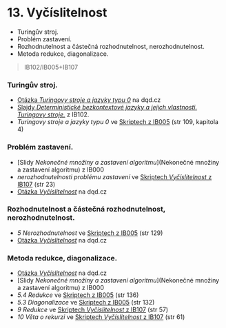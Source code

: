 # 13. Vyčíslitelnost
- Turingův stroj.
- Problém zastavení.
- Rozhodnutelnost a částečná rozhodnutelnost, nerozhodnutelnost.
- Metoda redukce, diagonalizace.

> IB102/IB005+IB107

### Turingův stroj.

- [Otázka *Turingovy stroje a jazyky typu 0*](statnice.dqd.cz/home:inf:in12) na dqd.cz
- [Slajdy *Deterministické bezkontextové jazyky a jejich vlastnosti. Turingovy stroje.*](https://is.muni.cz/el/1433/podzim2008/IB102/um/slajdy13.pdf) z IB102.
- *Turingovy stroje a jazyky typu 0* ve [Skriptech z IB005](http://www.fi.muni.cz/usr/kretinsky/afj_I.pdf) (str 109, kapitola 4)

### Problém zastavení.

- [Slidy *Nekonečné množiny a zastavení algoritmu*](Nekonečné množiny a zastavení algoritmu) z IB000
- *nerozhodnutelnosti problému zastavení* ve [Skriptech *Vyčíslitelnost* z IB107](https://is.muni.cz/auth/el/1433/podzim2010/IB107/um/utv.pdf) (str 23)
- [Otázka *Vyčíslitelnost*](http://statnice.dqd.cz/home:inf:in13) na dqd.cz

### Rozhodnutelnost a částečná rozhodnutelnost, nerozhodnutelnost.

- *5 Nerozhodnutelnost* ve [Skriptech z IB005](http://www.fi.muni.cz/usr/kretinsky/afj_I.pdf) (str 129)
- [Otázka *Vyčíslitelnost*](http://statnice.dqd.cz/home:inf:in13) na dqd.cz

### Metoda redukce, diagonalizace.

- [Otázka *Vyčíslitelnost*](http://statnice.dqd.cz/home:inf:in13) na dqd.cz
- [Slidy *Nekonečné množiny a zastavení algoritmu*](Nekonečné množiny a zastavení algoritmu) z IB000
- *5.4 Redukce* ve [Skriptech z IB005](http://www.fi.muni.cz/usr/kretinsky/afj_I.pdf) (str 136)
- *5.3 Diagonalizace* ve [Skriptech z IB005](http://www.fi.muni.cz/usr/kretinsky/afj_I.pdf) (str 132)
- *9 Redukce* ve [Skriptech *Vyčíslitelnost* z IB107](https://is.muni.cz/auth/el/1433/podzim2010/IB107/um/utv.pdf) (str 57)
- *10 Věta o rekurzi* ve [Skriptech *Vyčíslitelnost* z IB107](https://is.muni.cz/auth/el/1433/podzim2010/IB107/um/utv.pdf) (str 61)